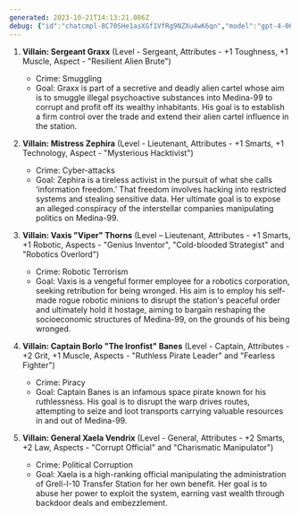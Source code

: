 ```yaml
---
generated: 2023-10-21T14:13:21.086Z
debug: {"id":"chatcmpl-8C70SHe1asXGf1VfRg9NZXu4wK6qn","model":"gpt-4-0613","usage":{"prompt_tokens":654,"completion_tokens":556,"total_tokens":1210},"finish":"stop"}
---
```

1. **Villain: Sergeant Graxx** (Level - Sergeant, Attributes - +1 Toughness, +1 Muscle, Aspect - "Resilient Alien Brute")
   * Crime: Smuggling 
   * Goal: Graxx is part of a secretive and deadly alien cartel whose aim is to smuggle illegal psychoactive substances into Medina-99 to corrupt and profit off its wealthy inhabitants. His goal is to establish a firm control over the trade and extend their alien cartel influence in the station.

2. **Villain: Mistress Zephira** (Level - Lieutenant, Attributes - +1 Smarts, +1 Technology, Aspect - "Mysterious Hacktivist")
   * Crime: Cyber-attacks 
   * Goal: Zephira is a tireless activist in the pursuit of what she calls ‘information freedom.’ That freedom involves hacking into restricted systems and stealing sensitive data. Her ultimate goal is to expose an alleged conspiracy of the interstellar companies manipulating politics on Medina-99.

5. **Villain: Vaxis "Viper" Thorns** (Level – Lieutenant, Attributes - +1 Smarts, +1 Robotic, Aspects - "Genius Inventor", "Cold-blooded Strategist" and "Robotics Overlord")
   * Crime: Robotic Terrorism 
   * Goal: Vaxis is a vengeful former employee for a robotics corporation, seeking retribution for being wronged. His aim is to employ his self-made rogue robotic minions to disrupt the station's peaceful order and ultimately hold it hostage, aiming to bargain reshaping the socioeconomic structures of Medina-99, on the grounds of his being wronged.

3. **Villain: Captain Borlo "The Ironfist" Banes** (Level - Captain, Attributes - +2 Grit, +1 Muscle, Aspects - "Ruthless Pirate Leader" and "Fearless Fighter")
   * Crime: Piracy 
   * Goal: Captain Banes is an infamous space pirate known for his ruthlessness. His goal is to disrupt the warp drives routes, attempting to seize and loot transports carrying valuable resources in and out of Medina-99.

4. **Villain: General Xaela Vendrix** (Level - General, Attributes - +2 Smarts, +2 Law, Aspects - "Corrupt Official" and "Charismatic Manipulator")
   * Crime: Political Corruption 
   * Goal: Xaela is a high-ranking official manipulating the administration of Grell-I-10 Transfer Station for her own benefit. Her goal is to abuse her power to exploit the system, earning vast wealth through backdoor deals and embezzlement.
